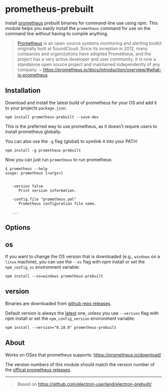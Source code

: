 # prometheus-prebuilt

Install [prometheus][] prebuilt binaries for command-line
use using npm. This module helps you easily install the `prometheus` command
for use on the command line without having to compile anything.

> [Prometheus][] is an open-source systems monitoring and alerting toolkit originally
built at SoundCloud. Since its inception in 2012, many companies and
organizations have adopted Prometheus, and the project has a very active
developer and user community. It is now a standalone open source project and
maintained independently of any company.
~ https://prometheus.io/docs/introduction/overview/#what-is-prometheus

[Prometheus]: https://prometheus.io/
[prometheus]: https://prometheus.io/

## Installation

Download and install the latest build of prometheus for your OS and add it to
your projects `package.json`:

```
npm install prometheus-prebuilt --save-dev
```

This is the preferred way to use prometheus, as it doesn't require users to
install prometheus globally.

You can also use the `-g` flag (global) to symlink it into your PATH:

```
npm install -g prometheus-prebuilt
```

Now you can just run `prometheus` to run prometheus:

```
$ prometheus --help
usage: prometheus [<args>]


   -version false
      Print version information.

   -config.file "prometheus.yml"
      Prometheus configuration file name.

   ...
```

## Options

## os

If you want to change the OS version that is downloaded (e.g., `windows` on a
`linux` machine), you can use the `--os` flag with npm install or set the
`npm_config_os` environment variable:

```
npm install --os=windows prometheus-prebuilt
```

## version

Binaries are downloaded from [github repo
releases](https://github.com/prometheus/prometheus/releases).

Default version is always the
[latest](https://api.github.com/repos/prometheus/prometheus/releases/latest)
one, unless you use `--version` flag with npm install or set the
`npm_config_version` environment variable:

```
npm install --version="0.18.0" prometheus-prebuilt
```

## About

Works on OSes that prometheus supports: https://prometheus.io/download/

The version numbers of this module should match the version number of the
[offical prometheus
releases](https://github.com/prometheus/prometheus/releases).

---

> Based on https://github.com/electron-userland/electron-prebuilt/
